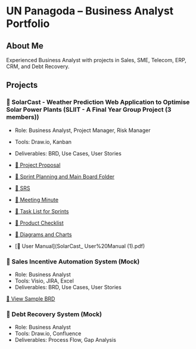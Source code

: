 # UN Panagoda – Business Analyst Portfolio

## About Me
Experienced Business Analyst with projects in Sales, SME, Telecom, ERP, CRM, and Debt Recovery.

## Projects

### 📌 SolarCast - Weather Prediction Web Application to Optimise Solar Power Plants (SLIIT - A Final Year Group Project (3 members))
- Role: Business Analyst, Project Manager, Risk Manager
- Tools: Draw.io, Kanban
- Deliverables: BRD, Use Cases, User Stories

- [📄 Project Proposal](Project-Proposal.pdf)
- [📁 Sprint Planning and Main Board Folder](Sprint%20Planning%20and%20Main%20Board/)
- [📄 SRS](SRS%20V2%20-%20Group%2011.pdf)
- [📄 Meeting Minute](Meeting_Minutes_Week01_Board.pdf)
- [📄 Task List for Sprints](SolarCast%20-%20TaskList.pdf)
- [📄 Product Checklist](product-checklist.pdf)
- [📁 Diagrams and Charts](Diagrams%20and%20Charts/)
- [📄 User Manual](SolarCast_ User%20Manual (1).pdf)

### 📌 Sales Incentive Automation System (Mock)
- Role: Business Analyst
- Tools: Visio, JIRA, Excel
- Deliverables: BRD, Use Cases, User Stories

[📄 View Sample BRD](link-to-sample.com)

### 📌 Debt Recovery System (Mock)
- Role: Business Analyst
- Tools: Draw.io, Confluence
- Deliverables: Process Flow, Gap Analysis
